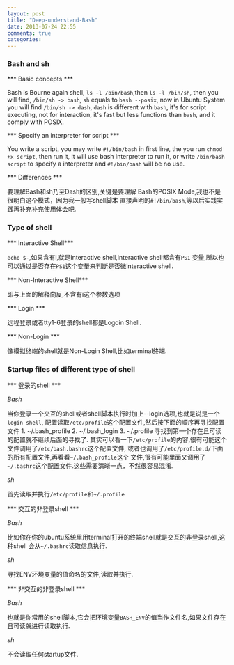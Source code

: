 ```yaml
---
layout: post
title: "Deep-understand-Bash"
date: 2013-07-24 22:55
comments: true
categories: 
---
```


### Bash and sh

*** Basic concepts ***

Bash is Bourne again shell, ```ls -l /bin/bash```,then ```ls -l /bin/sh```,
then you will find, ```/bin/sh -> bash```, ```sh``` equals to ```bash --posix```,
now in Ubuntu System you will find ```/bin/sh -> dash```, ```dash``` is different
with ```bash```, it's for script executing, not for interaction, it's fast but
less functions than ```bash```, and it comply with POSIX.

<!-- more -->

*** Specify an interpreter for script ***

You write a script, you may write ```#!/bin/bash``` in first line,
the you run ```chmod +x script```, then run it, it will use bash 
interpreter to run it, or write ```/bin/bash script``` to specify a 
interpreter and ```#!/bin/bash``` will be no use.

*** Differences ***

要理解Bash和sh乃至Dash的区别,关键是要理解
Bash的POSIX Mode,我也不是很明白这个模式，因为我一般写shell脚本
直接声明的```#!/bin/bash```,等以后实践实践再补充补充使用体会吧.

### Type of shell

*** Interactive Shell***

```echo $-```,如果含有i,就是interactive shell,interactive shell都含有```PS1```
变量,所以也可以通过是否存在```PS1```这个变量来判断是否微interactive shell.

*** Non-Interactive Shell***

即与上面的解释向反,不含有i这个参数选项

*** Login ***

远程登录或者tty1-6登录的shell都是Logoin Shell.

*** Non-Login ***

像模拟终端的shell就是Non-Login Shell,比如terminal终端.

### Startup files of different type of shell

*** 登录的shell ***

*Bash*

当你登录一个交互的shell或者shell脚本执行时加上--login选项,也就是说是一个```login shell```,
配置读取```/etc/profile```这个配置文件,然后按下面的顺序再寻找配置文件
    1. ~/.bash_profile
    2. ~/.bash_login
    3. ~/.profile
寻找到第一个存在且可读的配置就不继续后面的寻找了.
其实可以看一下```/etc/profile```的内容,很有可能这个文件调用了```/etc/bash.bashrc```这个配置文件,
或者也调用了```/etc/profile.d/```下面的所有配置文件,再看看```~/.bash_profile```这个
文件,很有可能里面又调用了```~/.bashrc```这个配置文件.这些需要清晰一点，不然很容易混淆.

*sh*

首先读取并执行```/etc/profile```和```~/.profile```


*** 交互的非登录shell ***

*Bash* 

比如你在你的ubuntu系统里用terminal打开的终端shell就是交互的非登录shell,这种shell
会从```~/.bashrc```读取信息执行.

*sh*

寻找ENV环境变量的值命名的文件,读取并执行.

*** 非交互的非登录shell ***

*Bash*

也就是你常用的shell脚本,它会把环境变量```BASH_ENV```的值当作文件名,如果文件存在且可读就进行读取执行.

*sh*

不会读取任何startup文件.

